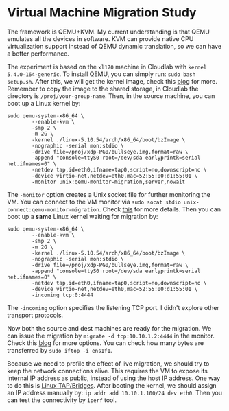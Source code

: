 # Virtual Machine Migration Study

The framework is QEMU+KVM. My current understanding is that QEMU emulates all the devices in software. KVM can provide native CPU virtualization support instead of QEMU dynamic translation, so we can have a better performance.

The experiment is based on the `xl170` machine in Cloudlab with `kernel 5.4.0-164-generic`. To install QEMU, you can simply run: `sudo bash setup.sh`. After this, we will get the kernel image, check this [blog](https://vccolombo.github.io/cybersecurity/linux-kernel-qemu-setup/) for more. Remember to copy the image to the shared storage, in Cloudlab the directory is `/proj/your-group-name`. Then, in the source machine, you can boot up a Linux kernel by:

```
sudo qemu-system-x86_64 \
		--enable-kvm \
		-smp 2 \
		-m 2G \
		-kernel ./linux-5.10.54/arch/x86_64/boot/bzImage \
		-nographic -serial mon:stdio \
		-drive file=/proj/xdp-PG0/bullseye.img,format=raw \
		-append "console=ttyS0 root=/dev/sda earlyprintk=serial net.ifnames=0" \
		-netdev tap,id=eth0,ifname=tap0,script=no,downscript=no \
		-device virtio-net,netdev=eth0,mac=52:55:00:d1:55:01 \
		-monitor unix:qemu-monitor-migration,server,nowait
```

The `-monitor` option creates a Unix socket file for further monitoring the VM. You can connect to the VM monitor via `sudo socat stdio unix-connect:qemu-monitor-migration`. Check [this](https://unix.stackexchange.com/questions/426652/connect-to-running-qemu-instance-with-qemu-monitor) for more details. Then you can boot up a **same** Linux kernel waiting for migration by:

```
sudo qemu-system-x86_64 \
		--enable-kvm \
		-smp 2 \
		-m 2G \
		-kernel ./linux-5.10.54/arch/x86_64/boot/bzImage \
		-nographic -serial mon:stdio \
		-drive file=/proj/xdp-PG0/bullseye.img,format=raw \
		-append "console=ttyS0 root=/dev/sda earlyprintk=serial net.ifnames=0" \
		-netdev tap,id=eth0,ifname=tap0,script=no,downscript=no \
		-device virtio-net,netdev=eth0,mac=52:55:00:d1:55:01 \
		-incoming tcp:0:4444
```

The `-incoming` option specifies the listening TCP port. I didn't explore other transport protocols. 

Now both the source and dest machines are ready for the migration. We can issue the migration by `migrate -d tcp:10.10.1.2:4444` in the monitor. Check this [blog](https://wiki.gentoo.org/wiki/QEMU/Options) for more options. You can check how many bytes are transferred by `sudo iftop -i ens1f1`.

Because we need to profile the effect of live migration, we should try to keep the network connections alive. This requires the VM to expose its internal IP address as public, instead of using the host IP address. One way to do this is [Linux TAP/Bridges](https://blog.stefan-koch.name/2020/10/25/qemu-public-ip-vm-with-tap). After booting the kernel, we should assign an IP address manually by: `ip addr add 10.10.1.100/24 dev eth0`. Then you can test the connectivity by `iperf` tool.
